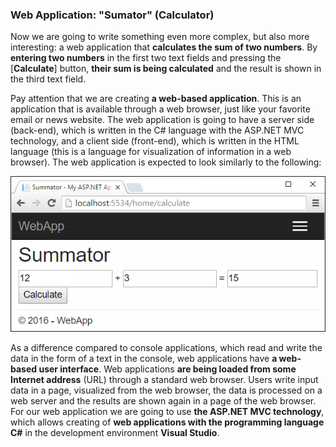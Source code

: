 ### Web Application: "Sumator" (Calculator)

Now we are going to write something even more complex, but also more interesting: a web application that **calculates the sum of two numbers**. By **entering two numbers** in the first two text fields and pressing the [**Calculate**] button, **their sum is being calculated** and the result is shown in the third text field.

Pay attention that we are creating **a web-based application**. This is an application that is available through a web browser, just like your favorite email or news website. The web application is going to have a server side (back-end), which is written in the C# language with the ASP.NET MVC technology, and a client side (front-end), which is written in the HTML language (this is a language for visualization of information in a web browser). 
The web application is expected to look similarly to the following:

![](/assets/chapter-1-images/08.Numbers-sum-web-01.png)

As a difference compared to console applications, which read and write the data in the form of a text in the console, web applications have **a web-based user interface**. Web applications **are being loaded from some Internet address** (URL) through a standard web browser. Users write input data in a page, visualized from the web browser, the data is processed on a web server and the results are shown again in a page of the web browser. For our web application we are going to use **the ASP.NET MVC technology**, which allows creating of **web applications with the programming language C#** in the development environment **Visual Studio**.
